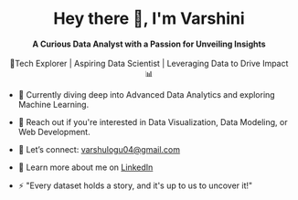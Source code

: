 <h1 align="center"><b>Hey there 👋, I'm Varshini</b></h1>
<p align="center"><b>A Curious Data Analyst with a Passion for Unveiling Insights</b><br><br>🚀Tech Explorer | Aspiring Data Scientist | Leveraging Data to Drive Impact 📊</p>


- 🌱 Currently diving deep into Advanced Data Analytics and exploring Machine Learning.


- 💬 Reach out if you're interested in Data Visualization, Data Modeling, or Web Development.

- 📧 Let’s connect: <a href="mailto:varshulogu04@gmail.com">varshulogu04@gmail.com</a>

- 📄 Learn more about me on <a href="www.linkedin.com/in/varshini-loganathan0427" target="_blank">LinkedIn</a>

-  ⚡ "Every dataset holds a story, and it's up to us to uncover it!"



